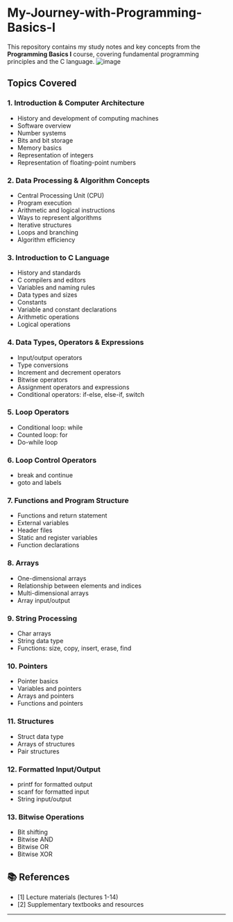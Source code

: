 # My-Journey-with-Programming-Basics-I
This repository contains my study notes and key concepts from the **Programming Basics I** course, covering fundamental programming principles and the C language.
![image](https://github.com/user-attachments/assets/493383a2-b048-4071-a176-769401336e28)


## Topics Covered

### 1. Introduction & Computer Architecture  
- History and development of computing machines  
- Software overview  
- Number systems  
- Bits and bit storage  
- Memory basics  
- Representation of integers  
- Representation of floating-point numbers  

### 2. Data Processing & Algorithm Concepts  
- Central Processing Unit (CPU)  
- Program execution  
- Arithmetic and logical instructions  
- Ways to represent algorithms  
- Iterative structures  
- Loops and branching  
- Algorithm efficiency  

### 3. Introduction to C Language  
- History and standards  
- C compilers and editors  
- Variables and naming rules  
- Data types and sizes  
- Constants  
- Variable and constant declarations  
- Arithmetic operations  
- Logical operations  

### 4. Data Types, Operators & Expressions  
- Input/output operators  
- Type conversions  
- Increment and decrement operators  
- Bitwise operators  
- Assignment operators and expressions  
- Conditional operators: if-else, else-if, switch  

### 5. Loop Operators  
- Conditional loop: while  
- Counted loop: for  
- Do-while loop  

### 6. Loop Control Operators  
- break and continue  
- goto and labels  

### 7. Functions and Program Structure  
- Functions and return statement  
- External variables  
- Header files  
- Static and register variables  
- Function declarations  

### 8. Arrays  
- One-dimensional arrays  
- Relationship between elements and indices  
- Multi-dimensional arrays  
- Array input/output  

### 9. String Processing  
- Char arrays  
- String data type  
- Functions: size, copy, insert, erase, find  

### 10. Pointers  
- Pointer basics  
- Variables and pointers  
- Arrays and pointers  
- Functions and pointers  

### 11. Structures  
- Struct data type  
- Arrays of structures  
- Pair structures  

### 12. Formatted Input/Output  
- printf for formatted output  
- scanf for formatted input  
- String input/output  

### 13. Bitwise Operations  
- Bit shifting  
- Bitwise AND  
- Bitwise OR  
- Bitwise XOR  

## 📚 References

- [1] Lecture materials (lectures 1-14)  
- [2] Supplementary textbooks and resources  

---
